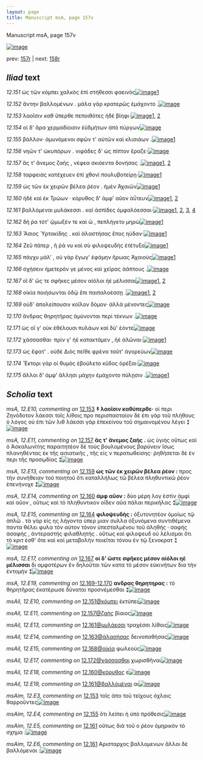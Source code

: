 ```yaml
---
layout: page
title: Manuscript msA, page 157v
---
```


Manuscript msA, page 157v

[![image](http://www.homermultitext.org/iipsrv?OBJ=IIP,1.0&FIF=/project/homer/pyramidal/deepzoom/hmt/vaimg/2017a/VA157VN_0659.tif&WID=100&CVT=JPEG)](http://www.homermultitext.org/ict2/?urn=urn:cite2:hmt:vaimg.2017a:VA157VN_0659)

prev:  [157r](../157r) | next:  [158r](../158r)

## *Iliad* text

*12.151* <a id="12.151"/> ὡς τῶν κόμπει χαλκὸς ἐπὶ στήθεσσι φαεινὸς[![image](http://www.homermultitext.org/iipsrv?OBJ=IIP,1.0&FIF=/project/homer/pyramidal/deepzoom/hmt/vaimg/2017a/VA157VN_0659.tif&RGN=0.5086,0.2216,0.3737,0.0242&WID=1000&CVT=JPEG)](http://www.homermultitext.org/ict2/?urn=urn:cite2:hmt:vaimg.2017a:VA157VN_0659@0.5086,0.2216,0.3737,0.0242)[1](#msAil_12.E10)

*12.152* <a id="12.152"/> ἄντην βαλλομένων . μάλα γὰρ κρατερῶς ἐμάχοντο .[![image](http://www.homermultitext.org/iipsrv?OBJ=IIP,1.0&FIF=/project/homer/pyramidal/deepzoom/hmt/vaimg/2017a/VA157VN_0659.tif&RGN=0.508,0.2416,0.3997,0.0262&WID=1000&CVT=JPEG)](http://www.homermultitext.org/ict2/?urn=urn:cite2:hmt:vaimg.2017a:VA157VN_0659@0.508,0.2416,0.3997,0.0262)

*12.153* <a id="12.153"/> λαοῖσιν καθ ὕπερθε πεποιθότες ἠδὲ βίηφι·[![image](http://www.homermultitext.org/iipsrv?OBJ=IIP,1.0&FIF=/project/homer/pyramidal/deepzoom/hmt/vaimg/2017a/VA157VN_0659.tif&RGN=0.5065,0.2644,0.3836,0.0256&WID=1000&CVT=JPEG)](http://www.homermultitext.org/ict2/?urn=urn:cite2:hmt:vaimg.2017a:VA157VN_0659@0.5065,0.2644,0.3836,0.0256)[1](#msAim_12.E3), [2](#msA_12.E10)

*12.154* <a id="12.154"/> οἱ δ' ἄρα χερμαδίοισιν ἐϋδμήτων ἀπὸ πύργων[![image](http://www.homermultitext.org/iipsrv?OBJ=IIP,1.0&FIF=/project/homer/pyramidal/deepzoom/hmt/vaimg/2017a/VA157VN_0659.tif&RGN=0.5075,0.2787,0.3824,0.0278&WID=1000&CVT=JPEG)](http://www.homermultitext.org/ict2/?urn=urn:cite2:hmt:vaimg.2017a:VA157VN_0659@0.5075,0.2787,0.3824,0.0278)

*12.155* <a id="12.155"/> βάλλον· ἀμυνόμενοι σφῶν τ' αὐτῶν καὶ κλισιάων .[![image](http://www.homermultitext.org/iipsrv?OBJ=IIP,1.0&FIF=/project/homer/pyramidal/deepzoom/hmt/vaimg/2017a/VA157VN_0659.tif&RGN=0.4968,0.299,0.3957,0.0271&WID=1000&CVT=JPEG)](http://www.homermultitext.org/ict2/?urn=urn:cite2:hmt:vaimg.2017a:VA157VN_0659@0.4968,0.299,0.3957,0.0271)[1](#msAim_12.E4)

*12.156* <a id="12.156"/> νηῶν τ' ὠκυπόρων . νιφάδες δ' ὡς πίπτον ἔραζε·[![image](http://www.homermultitext.org/iipsrv?OBJ=IIP,1.0&FIF=/project/homer/pyramidal/deepzoom/hmt/vaimg/2017a/VA157VN_0659.tif&RGN=0.5134,0.319,0.3857,0.0319&WID=1000&CVT=JPEG)](http://www.homermultitext.org/ict2/?urn=urn:cite2:hmt:vaimg.2017a:VA157VN_0659@0.5134,0.319,0.3857,0.0319)

*12.157* <a id="12.157"/> ἅς τ' ἄνεμος ζαὴς , νέφεα σκιόεντα δονήσας .[![image](http://www.homermultitext.org/iipsrv?OBJ=IIP,1.0&FIF=/project/homer/pyramidal/deepzoom/hmt/vaimg/2017a/VA157VN_0659.tif&RGN=0.5102,0.3397,0.3927,0.0247&WID=1000&CVT=JPEG)](http://www.homermultitext.org/ict2/?urn=urn:cite2:hmt:vaimg.2017a:VA157VN_0659@0.5102,0.3397,0.3927,0.0247)[1](#msA_12.E11), [2](#msAil_12.E11)

*12.158* <a id="12.158"/> ταρφειὰς κατέχευεν ἐπὶ χθονὶ πουλυβοτείρῃ·[![image](http://www.homermultitext.org/iipsrv?OBJ=IIP,1.0&FIF=/project/homer/pyramidal/deepzoom/hmt/vaimg/2017a/VA157VN_0659.tif&RGN=0.5085,0.3569,0.4034,0.0278&WID=1000&CVT=JPEG)](http://www.homermultitext.org/ict2/?urn=urn:cite2:hmt:vaimg.2017a:VA157VN_0659@0.5085,0.3569,0.4034,0.0278)[1](#msA_12.E12)

*12.159* <a id="12.159"/> ὡς τῶν ἐκ χειρῶν βέλεα ῥέον . ἠμὲν Ἀχαιῶν[![image](http://www.homermultitext.org/iipsrv?OBJ=IIP,1.0&FIF=/project/homer/pyramidal/deepzoom/hmt/vaimg/2017a/VA157VN_0659.tif&RGN=0.5059,0.3769,0.3772,0.0251&WID=1000&CVT=JPEG)](http://www.homermultitext.org/ict2/?urn=urn:cite2:hmt:vaimg.2017a:VA157VN_0659@0.5059,0.3769,0.3772,0.0251)[1](#msA_12.E13)

*12.160* <a id="12.160"/> ἠδὲ καὶ ἐκ Τρώων · κόρυθος δ' ἀμφ' αῦον ἀΰτευν[![image](http://www.homermultitext.org/iipsrv?OBJ=IIP,1.0&FIF=/project/homer/pyramidal/deepzoom/hmt/vaimg/2017a/VA157VN_0659.tif&RGN=0.513,0.395,0.4136,0.025&WID=1000&CVT=JPEG)](http://www.homermultitext.org/ict2/?urn=urn:cite2:hmt:vaimg.2017a:VA157VN_0659@0.513,0.395,0.4136,0.025)[1](#msAil_12.E18), [2](#msA_12.E14)

*12.161* <a id="12.161"/> βαλλόμεναι μυλάκεσσι . καὶ ἀσπίδες ὀμφαλόεσσαι·[![image](http://www.homermultitext.org/iipsrv?OBJ=IIP,1.0&FIF=/project/homer/pyramidal/deepzoom/hmt/vaimg/2017a/VA157VN_0659.tif&RGN=0.5075,0.411,0.4254,0.0278&WID=1000&CVT=JPEG)](http://www.homermultitext.org/ict2/?urn=urn:cite2:hmt:vaimg.2017a:VA157VN_0659@0.5075,0.411,0.4254,0.0278)[1](#msAil_12.E13), [2](#msAil_12.E19), [3](#msAim_12.E5), [4](#msAim_12.E6)

*12.162* <a id="12.162"/> δή ῥα τότ' ᾤμωξέν τε καὶ ὣ , πεπλήγετο μηρὼ[![image](http://www.homermultitext.org/iipsrv?OBJ=IIP,1.0&FIF=/project/homer/pyramidal/deepzoom/hmt/vaimg/2017a/VA157VN_0659.tif&RGN=0.5074,0.4326,0.3759,0.0265&WID=1000&CVT=JPEG)](http://www.homermultitext.org/ict2/?urn=urn:cite2:hmt:vaimg.2017a:VA157VN_0659@0.5074,0.4326,0.3759,0.0265)[1](#msAext_12.E2)

*12.163* <a id="12.163"/> Ἄσιος Ὑρτακίδης . καὶ ἀλαστήσας ἔπος ηύδαν·[![image](http://www.homermultitext.org/iipsrv?OBJ=IIP,1.0&FIF=/project/homer/pyramidal/deepzoom/hmt/vaimg/2017a/VA157VN_0659.tif&RGN=0.5101,0.4504,0.3933,0.0244&WID=1000&CVT=JPEG)](http://www.homermultitext.org/ict2/?urn=urn:cite2:hmt:vaimg.2017a:VA157VN_0659@0.5101,0.4504,0.3933,0.0244)[1](#msAil_12.E14)

*12.164* <a id="12.164"/> Ζεῦ πάτερ , ῆ ῥά νυ καὶ σὺ φιλοψευδὴς ἐτέτυξο[![image](http://www.homermultitext.org/iipsrv?OBJ=IIP,1.0&FIF=/project/homer/pyramidal/deepzoom/hmt/vaimg/2017a/VA157VN_0659.tif&RGN=0.5043,0.47,0.4054,0.0299&WID=1000&CVT=JPEG)](http://www.homermultitext.org/ict2/?urn=urn:cite2:hmt:vaimg.2017a:VA157VN_0659@0.5043,0.47,0.4054,0.0299)[1](#msA_12.E15)

*12.165* <a id="12.165"/> πάγχυ μάλ' , οὐ γὰρ ἔγωγ' ἐφάμην ἥρωας Ἀχαιοὺς[![image](http://www.homermultitext.org/iipsrv?OBJ=IIP,1.0&FIF=/project/homer/pyramidal/deepzoom/hmt/vaimg/2017a/VA157VN_0659.tif&RGN=0.5073,0.489,0.4041,0.0278&WID=1000&CVT=JPEG)](http://www.homermultitext.org/ict2/?urn=urn:cite2:hmt:vaimg.2017a:VA157VN_0659@0.5073,0.489,0.4041,0.0278)[1](#msA_12.E16)

*12.166* <a id="12.166"/> σχήσειν ἡμετερόν γε μένος καὶ χεῖρας ἀάπτους .[![image](http://www.homermultitext.org/iipsrv?OBJ=IIP,1.0&FIF=/project/homer/pyramidal/deepzoom/hmt/vaimg/2017a/VA157VN_0659.tif&RGN=0.5125,0.5057,0.411,0.0292&WID=1000&CVT=JPEG)](http://www.homermultitext.org/ict2/?urn=urn:cite2:hmt:vaimg.2017a:VA157VN_0659@0.5125,0.5057,0.411,0.0292)

*12.167* <a id="12.167"/> οἳ δ' ὥς τε σφῆκες μέσον αἰόλοι ἠὲ μέλισσαι[![image](http://www.homermultitext.org/iipsrv?OBJ=IIP,1.0&FIF=/project/homer/pyramidal/deepzoom/hmt/vaimg/2017a/VA157VN_0659.tif&RGN=0.5112,0.5245,0.3801,0.026&WID=1000&CVT=JPEG)](http://www.homermultitext.org/ict2/?urn=urn:cite2:hmt:vaimg.2017a:VA157VN_0659@0.5112,0.5245,0.3801,0.026)[1](#msA_12.E18), [2](#msA_12.E17)

*12.168* <a id="12.168"/> οἰκία ποιήσωνται ὁδῷ ἔπι παιπαλοέσσῃ .[![image](http://www.homermultitext.org/iipsrv?OBJ=IIP,1.0&FIF=/project/homer/pyramidal/deepzoom/hmt/vaimg/2017a/VA157VN_0659.tif&RGN=0.5098,0.5456,0.3691,0.0227&WID=1000&CVT=JPEG)](http://www.homermultitext.org/ict2/?urn=urn:cite2:hmt:vaimg.2017a:VA157VN_0659@0.5098,0.5456,0.3691,0.0227)[1](#msAil_12.E16), [2](#msAil_12.E15)

*12.169* <a id="12.169"/> οὐδ' ἀπολείπουσιν κοῖλον δόμον· ἀλλὰ μένοντες[![image](http://www.homermultitext.org/iipsrv?OBJ=IIP,1.0&FIF=/project/homer/pyramidal/deepzoom/hmt/vaimg/2017a/VA157VN_0659.tif&RGN=0.5114,0.5651,0.4191,0.0224&WID=1000&CVT=JPEG)](http://www.homermultitext.org/ict2/?urn=urn:cite2:hmt:vaimg.2017a:VA157VN_0659@0.5114,0.5651,0.4191,0.0224)

*12.170* <a id="12.170"/> ἄνδρας θηρητῆρας ἀμύνονται περὶ τέκνων .[![image](http://www.homermultitext.org/iipsrv?OBJ=IIP,1.0&FIF=/project/homer/pyramidal/deepzoom/hmt/vaimg/2017a/VA157VN_0659.tif&RGN=0.5094,0.5821,0.4001,0.0287&WID=1000&CVT=JPEG)](http://www.homermultitext.org/ict2/?urn=urn:cite2:hmt:vaimg.2017a:VA157VN_0659@0.5094,0.5821,0.4001,0.0287)

*12.171* <a id="12.171"/> ὡς οἵ γ' οὐκ ἐθέλουσι πυλάων καὶ δύ' ἐόντε[![image](http://www.homermultitext.org/iipsrv?OBJ=IIP,1.0&FIF=/project/homer/pyramidal/deepzoom/hmt/vaimg/2017a/VA157VN_0659.tif&RGN=0.5096,0.6037,0.3894,0.0242&WID=1000&CVT=JPEG)](http://www.homermultitext.org/ict2/?urn=urn:cite2:hmt:vaimg.2017a:VA157VN_0659@0.5096,0.6037,0.3894,0.0242)

*12.172* <a id="12.172"/> χάσσασθαι· πρίν γ' ἠὲ κατακτάμεν , ἠὲ ἁλῶναι·[![image](http://www.homermultitext.org/iipsrv?OBJ=IIP,1.0&FIF=/project/homer/pyramidal/deepzoom/hmt/vaimg/2017a/VA157VN_0659.tif&RGN=0.5095,0.6233,0.43,0.0282&WID=1000&CVT=JPEG)](http://www.homermultitext.org/ict2/?urn=urn:cite2:hmt:vaimg.2017a:VA157VN_0659@0.5095,0.6233,0.43,0.0282)[1](#msAil_12.E17)

*12.173* <a id="12.173"/> ὡς ἔφατ' . οὐδὲ Διὸς πεῖθε φρένα ταῦτ' ἀγορεύων[![image](http://www.homermultitext.org/iipsrv?OBJ=IIP,1.0&FIF=/project/homer/pyramidal/deepzoom/hmt/vaimg/2017a/VA157VN_0659.tif&RGN=0.5114,0.6381,0.4257,0.0292&WID=1000&CVT=JPEG)](http://www.homermultitext.org/ict2/?urn=urn:cite2:hmt:vaimg.2017a:VA157VN_0659@0.5114,0.6381,0.4257,0.0292)

*12.174* <a id="12.174"/> Ἕκτορι γάρ οἱ θυμὸς ἐβούλετο κῦδος ὀρέξαι·[![image](http://www.homermultitext.org/iipsrv?OBJ=IIP,1.0&FIF=/project/homer/pyramidal/deepzoom/hmt/vaimg/2017a/VA157VN_0659.tif&RGN=0.5141,0.6583,0.401,0.0271&WID=1000&CVT=JPEG)](http://www.homermultitext.org/ict2/?urn=urn:cite2:hmt:vaimg.2017a:VA157VN_0659@0.5141,0.6583,0.401,0.0271)

*12.175* <a id="12.175"/> ἄλλοι δ' ἀμφ' ἄλλησι μάχην ἐμάχοντο πύλῃσιν .[![image](http://www.homermultitext.org/iipsrv?OBJ=IIP,1.0&FIF=/project/homer/pyramidal/deepzoom/hmt/vaimg/2017a/VA157VN_0659.tif&RGN=0.4862,0.676,0.4531,0.0319&WID=1000&CVT=JPEG)](http://www.homermultitext.org/ict2/?urn=urn:cite2:hmt:vaimg.2017a:VA157VN_0659@0.4862,0.676,0.4531,0.0319)[1](#msA_12.E20)

## *Scholia* text

*msA, 12.E10, commenting on* [12.153](#12.153)  <a id="msA_12.E10"/> **‡ λαοῖσιν καθύπερθε·** οἱ περι Ζηνόδοτον λάεσσι τοῖς λίθοις προ περισπασταίον δὲ ἐπι γὰρ τοῦ πλήθους ὁ λόγος οὐ ἐπι τῶν λιθ λάεσσι γὰρ ἐπεκείνου τοῦ σημαινομένου λέγει ⁑[![image](http://www.homermultitext.org/iipsrv?OBJ=IIP,1.0&FIF=/project/homer/pyramidal/deepzoom/hmt/vaimg/2017a/VA157VN_0659.tif&RGN=0.2386,0.1287,0.6786,0.0309&WID=1000&CVT=JPEG)](http://www.homermultitext.org/ict2/?urn=urn:cite2:hmt:vaimg.2017a:VA157VN_0659@0.2386,0.1287,0.6786,0.0309)

*msA, 12.E11, commenting on* [12.157](#12.157)  <a id="msA_12.E11"/> **ἅς τ' ἄνεμος ζαὴς .** ὡς ὑγιὴς οὕτως καὶ ὁ Ἀσκαλωνίτης παραιτητέον δὲ τοὺς βουλομένους βαρύνειν ἴσως πλανηθέντας ἐκ τῆς αιτιατικῆς , τῆς εἰς ν περατωθείσης· ῥηθήσεται δὲ ἐν περι τῆς προσῳδίας ⁑[![image](http://www.homermultitext.org/iipsrv?OBJ=IIP,1.0&FIF=/project/homer/pyramidal/deepzoom/hmt/vaimg/2017a/VA157VN_0659.tif&RGN=0.2362,0.1427,0.6786,0.0284&WID=1000&CVT=JPEG)](http://www.homermultitext.org/ict2/?urn=urn:cite2:hmt:vaimg.2017a:VA157VN_0659@0.2362,0.1427,0.6786,0.0284)

*msA, 12.E13, commenting on* [12.159](#12.159)  <a id="msA_12.E13"/> **ὡς τῶν ἐκ χειρῶν βέλεα ῥέον :** προς τὴν συνήθειαν τοῦ ποιητοῦ ὅτι καταλλήλως τῶ βέλεα πληθυντικῶ ῥέον ἐπενήνοχε ⁑[![image](http://www.homermultitext.org/iipsrv?OBJ=IIP,1.0&FIF=/project/homer/pyramidal/deepzoom/hmt/vaimg/2017a/VA157VN_0659.tif&RGN=0.2418,0.1995,0.633,0.0157&WID=1000&CVT=JPEG)](http://www.homermultitext.org/ict2/?urn=urn:cite2:hmt:vaimg.2017a:VA157VN_0659@0.2418,0.1995,0.633,0.0157)

*msA, 12.E14, commenting on* [12.160](#12.160)  <a id="msA_12.E14"/> **ἀμφ αῦον :** δύο μέρη λογ ἐστὶν ἀμφὶ καὶ αῦον , οὕτως καὶ τὸ πληθυντικον οῖδεν αῦα πάλαι περικήλας ⁑[![image](http://www.homermultitext.org/iipsrv?OBJ=IIP,1.0&FIF=/project/homer/pyramidal/deepzoom/hmt/vaimg/2017a/VA157VN_0659.tif&RGN=0.2422,0.3862,0.1853,0.042&WID=1000&CVT=JPEG)](http://www.homermultitext.org/ict2/?urn=urn:cite2:hmt:vaimg.2017a:VA157VN_0659@0.2422,0.3862,0.1853,0.042)

*msA, 12.E15, commenting on* [12.164](#12.164)  <a id="msA_12.E15"/> **φιλοψευδὴς :** ὀξυτονητέον ὁμοίως τῷ ἁπλῶ . τὰ γὰρ εἰς ης λήγοντα ὑπερ μιαν συλλα ὀξυνόμενα συντιθέμενα παντα θέλει φυλα τὸν αὐτον τόνον ὑπεσταλμένου τοῦ ἀληθής · σαφής ἀσαφής , ἀντεραστής φιλαθλητής . οὕτως καὶ φιλοψευδ οὐ λέλισμαι ὅτι τὸ κριτ ἐσθ' ὅτε καὶ καὶ μεταβολὴν ποιεῖται τόνου ἐν τῷ ξενοκρατ ⁑[![image](http://www.homermultitext.org/iipsrv?OBJ=IIP,1.0&FIF=/project/homer/pyramidal/deepzoom/hmt/vaimg/2017a/VA157VN_0659.tif&RGN=0.239,0.425,0.2192,0.0854&WID=1000&CVT=JPEG)](http://www.homermultitext.org/ict2/?urn=urn:cite2:hmt:vaimg.2017a:VA157VN_0659@0.239,0.425,0.2192,0.0854)

*msA, 12.E17, commenting on* [12.167](#12.167)  <a id="msA_12.E17"/> **οἱ δ' ὥστε σφῆκες μέσον αἰόλοι ηὲ μέλισσαι** δι αμφοτέρων ἓν δηλοῦται τῶν κατα τὸ μέσον εὐκινήτων δια τὴν ἐντομήν ⁑[![image](http://www.homermultitext.org/iipsrv?OBJ=IIP,1.0&FIF=/project/homer/pyramidal/deepzoom/hmt/vaimg/2017a/VA157VN_0659.tif&RGN=0.2465,0.5306,0.2192,0.0363&WID=1000&CVT=JPEG)](http://www.homermultitext.org/ict2/?urn=urn:cite2:hmt:vaimg.2017a:VA157VN_0659@0.2465,0.5306,0.2192,0.0363)

*msA, 12.E19, commenting on* [12.169-12.170](#12.169-12.170)  <a id="msA_12.E19"/> **ανδρας θηρητηρας :** τὸ θηρητῆρας ἑκατέρωσε δύναται προσνέμεσθαι ⁑[![image](http://www.homermultitext.org/iipsrv?OBJ=IIP,1.0&FIF=/project/homer/pyramidal/deepzoom/hmt/vaimg/2017a/VA157VN_0659.tif&RGN=0.2503,0.6154,0.2192,0.0367&WID=1000&CVT=JPEG)](http://www.homermultitext.org/ict2/?urn=urn:cite2:hmt:vaimg.2017a:VA157VN_0659@0.2503,0.6154,0.2192,0.0367)

*msAil, 12.E10, commenting on* [12.151@κόμπει](#12.151@κόμπει)  <a id="msAil_12.E10"/> ἐκτύπει[![image](http://www.homermultitext.org/iipsrv?OBJ=IIP,1.0&FIF=/project/homer/pyramidal/deepzoom/hmt/vaimg/2017a/VA157VN_0659.tif&RGN=0.5865,0.2182,0.041,0.0108&WID=1000&CVT=JPEG)](http://www.homermultitext.org/ict2/?urn=urn:cite2:hmt:vaimg.2017a:VA157VN_0659@0.5865,0.2182,0.041,0.0108)

*msAil, 12.E11, commenting on* [12.157@ζαὴς](#12.157@ζαὴς)  <a id="msAil_12.E11"/> βίαιος[![image](http://www.homermultitext.org/iipsrv?OBJ=IIP,1.0&FIF=/project/homer/pyramidal/deepzoom/hmt/vaimg/2017a/VA157VN_0659.tif&RGN=0.636,0.3362,0.0272,0.0096&WID=1000&CVT=JPEG)](http://www.homermultitext.org/ict2/?urn=urn:cite2:hmt:vaimg.2017a:VA157VN_0659@0.636,0.3362,0.0272,0.0096)

*msAil, 12.E13, commenting on* [12.161@μυλάεσσι](#12.161@μυλάεσσι)  <a id="msAil_12.E13"/> τραχέσσι λίθοις[![image](http://www.homermultitext.org/iipsrv?OBJ=IIP,1.0&FIF=/project/homer/pyramidal/deepzoom/hmt/vaimg/2017a/VA157VN_0659.tif&RGN=0.6424,0.4137,0.0618,0.0096&WID=1000&CVT=JPEG)](http://www.homermultitext.org/ict2/?urn=urn:cite2:hmt:vaimg.2017a:VA157VN_0659@0.6424,0.4137,0.0618,0.0096)

*msAil, 12.E14, commenting on* [12.163@ἀλασήσας](#12.163@ἀλασήσας)  <a id="msAil_12.E14"/> δεινοπαθήσας[![image](http://www.homermultitext.org/iipsrv?OBJ=IIP,1.0&FIF=/project/homer/pyramidal/deepzoom/hmt/vaimg/2017a/VA157VN_0659.tif&RGN=0.7358,0.4504,0.0618,0.0096&WID=1000&CVT=JPEG)](http://www.homermultitext.org/ict2/?urn=urn:cite2:hmt:vaimg.2017a:VA157VN_0659@0.7358,0.4504,0.0618,0.0096)

*msAil, 12.E15, commenting on* [12.168@οἰκία](#12.168@οἰκία)  <a id="msAil_12.E15"/> φωλεούς[![image](http://www.homermultitext.org/iipsrv?OBJ=IIP,1.0&FIF=/project/homer/pyramidal/deepzoom/hmt/vaimg/2017a/VA157VN_0659.tif&RGN=0.5336,0.5438,0.0435,0.0104&WID=1000&CVT=JPEG)](http://www.homermultitext.org/ict2/?urn=urn:cite2:hmt:vaimg.2017a:VA157VN_0659@0.5336,0.5438,0.0435,0.0104)

*msAil, 12.E17, commenting on* [12.172@χάσσασθαι](#12.172@χάσσασθαι)  <a id="msAil_12.E17"/> χωρισθῆναι[![image](http://www.homermultitext.org/iipsrv?OBJ=IIP,1.0&FIF=/project/homer/pyramidal/deepzoom/hmt/vaimg/2017a/VA157VN_0659.tif&RGN=0.5519,0.6232,0.0578,0.0108&WID=1000&CVT=JPEG)](http://www.homermultitext.org/ict2/?urn=urn:cite2:hmt:vaimg.2017a:VA157VN_0659@0.5519,0.6232,0.0578,0.0108)

*msAil, 12.E18, commenting on* [12.160@κόρυθος](#12.160@κόρυθος)  <a id="msAil_12.E18"/> ε[![image](http://www.homermultitext.org/iipsrv?OBJ=IIP,1.0&FIF=/project/homer/pyramidal/deepzoom/hmt/vaimg/2017a/VA157VN_0659.tif&RGN=0.7549,0.3985,0.0078,0.0073&WID=1000&CVT=JPEG)](http://www.homermultitext.org/ict2/?urn=urn:cite2:hmt:vaimg.2017a:VA157VN_0659@0.7549,0.3985,0.0078,0.0073)

*msAil, 12.E19, commenting on* [12.161@βαλλόμέναι](#12.161@βαλλόμέναι)  <a id="msAil_12.E19"/> αι[![image](http://www.homermultitext.org/iipsrv?OBJ=IIP,1.0&FIF=/project/homer/pyramidal/deepzoom/hmt/vaimg/2017a/VA157VN_0659.tif&RGN=0.6017,0.4173,0.0191,0.0077&WID=1000&CVT=JPEG)](http://www.homermultitext.org/ict2/?urn=urn:cite2:hmt:vaimg.2017a:VA157VN_0659@0.6017,0.4173,0.0191,0.0077)

*msAim, 12.E3, commenting on* [12.153](#12.153)  <a id="msAim_12.E3"/> τοῖς ἀπο τοῦ τείχους όχλοις θαρροῦντες[![image](http://www.homermultitext.org/iipsrv?OBJ=IIP,1.0&FIF=/project/homer/pyramidal/deepzoom/hmt/vaimg/2017a/VA157VN_0659.tif&RGN=0.4355,0.2614,0.1326,0.0092&WID=1000&CVT=JPEG)](http://www.homermultitext.org/ict2/?urn=urn:cite2:hmt:vaimg.2017a:VA157VN_0659@0.4355,0.2614,0.1326,0.0092)

*msAim, 12.E4, commenting on* [12.155](#12.155)  <a id="msAim_12.E4"/> ὅτι λείπει ἡ ὑπὸ πρόθεσις[![image](http://www.homermultitext.org/iipsrv?OBJ=IIP,1.0&FIF=/project/homer/pyramidal/deepzoom/hmt/vaimg/2017a/VA157VN_0659.tif&RGN=0.4345,0.304,0.0706,0.011&WID=1000&CVT=JPEG)](http://www.homermultitext.org/ict2/?urn=urn:cite2:hmt:vaimg.2017a:VA157VN_0659@0.4345,0.304,0.0706,0.011)

*msAim, 12.E5, commenting on* [12.161](#12.161)  <a id="msAim_12.E5"/> οὔτως διὰ τοῦ ο ῥέον ὁμηρικὸν τὸ σχημα :[![image](http://www.homermultitext.org/iipsrv?OBJ=IIP,1.0&FIF=/project/homer/pyramidal/deepzoom/hmt/vaimg/2017a/VA157VN_0659.tif&RGN=0.4332,0.3876,0.0662,0.0211&WID=1000&CVT=JPEG)](http://www.homermultitext.org/ict2/?urn=urn:cite2:hmt:vaimg.2017a:VA157VN_0659@0.4332,0.3876,0.0662,0.0211)

*msAim, 12.E6, commenting on* [12.161](#12.161)  <a id="msAim_12.E6"/> Αρισταρχος βαλλομενων ἄλλοι δὲ βαλλόμεναι :[![image](http://www.homermultitext.org/iipsrv?OBJ=IIP,1.0&FIF=/project/homer/pyramidal/deepzoom/hmt/vaimg/2017a/VA157VN_0659.tif&RGN=0.4426,0.4228,0.0789,0.0237&WID=1000&CVT=JPEG)](http://www.homermultitext.org/ict2/?urn=urn:cite2:hmt:vaimg.2017a:VA157VN_0659@0.4426,0.4228,0.0789,0.0237)